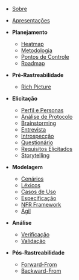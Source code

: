 - [Sobre](/README.md)
- [Apresentações](Apresentações.md)

- **Planejamento**
  - [Heatmap](Planejamento/Heatmap.md)
  - [Metodologia](Planejamento/Metodologia.md)
  - [Pontos de Controle](Planejamento/Pontos-de-Controle.md)
  - [Roadmap](Planejamento/Roadmap.md)

- **Pré-Rastreabilidade**
  - [Rich Picture](Pré-Rastreabilidade/Rich-Picture.md)

- **Elicitação**
  - [Perfil e Personas](Elicitação/Personas.md)
  - [Análise de Protocolo](Elicitação/Análise-de-Protocolo.md)
  - [Brainstorming](Elicitação/Brainstorming.md)
  - [Entrevista](Elicitação/Entrevista.md)
  - [Introspecção](Elicitação/Introspecção.md)
  - [Questionário](Elicitação/Questionário.md)
  - [Requisitos Elicitados](Elicitação/Requisitos-Elicitados.md)
  - [Storytelling](Elicitação/Storytelling.md)

- **Modelagem**
  - [Cenários](Modelagem/Cenários.md)
  - [Léxicos](Modelagem/Léxicos.md)
  - [Casos de Uso](Modelagem/Casos-de-Uso.md)
  - [Especificação](Modelagem/Especificação.md)
  - [NFR Framework](Modelagem/NFR-Framework.md)
  - [Ágil](Modelagem/Ágil.md)

- **Análise**
  - [Verificação](Análise/Verificação.md)
  - [Validação](Análise/Validação.md)

- **Pós-Rastreabilidade**
  - [Forward-From](Pós-Rastreabilidade/Forward-From.md)
  - [Backward-From](Pós-Rastreabilidade/Backward-From.md)
